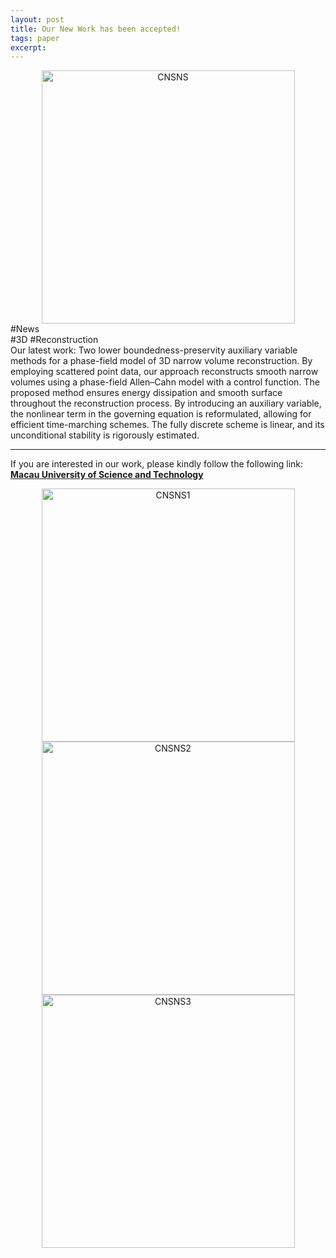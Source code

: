 ```yaml
---
layout: post
title: Our New Work has been accepted!
tags: paper
excerpt: 
---
```


<div align="center">
  <img src="{{ site.baseurl }}/images/TwoLowerBoundednessfor3DReconstruction/SCIcoverCNSNS1.jpg" alt="CNSNS" height="405"/>
</div>
<div class="tooltip-container-lightblue">
  <span class="text-lightblue">#News</span>
</div><div class="tooltip-container-red"><span class="text-red">#3D</span> <span class="text-red">#Reconstruction</span></div>
Our latest work: Two lower boundedness-preservity auxiliary variable methods for a phase-field model of 3D narrow volume reconstruction. By employing scattered point data, our approach reconstructs smooth narrow volumes using a phase-field Allen–Cahn model with a control function. The proposed method ensures energy dissipation and smooth surface throughout the reconstruction process. By introducing an auxiliary variable, the nonlinear term in the governing equation is reformulated, allowing for efficient time-marching schemes. The fully discrete scheme is linear, and its unconditional stability is rigorously estimated.

---

If you are interested in our work, please kindly follow the following link:
**<a href="[https://www.must.edu.mo/index.html?locale=en_US](https://www.sciencedirect.com/science/article/abs/pii/S1007570425000607)">[Macau University of Science and Technology](https://www.sciencedirect.com/science/article/abs/pii/S1007570425000607)</a>**
<div align="center">
  <img src="{{ site.baseurl }}/images/TwoLowerBoundednessfor3DReconstruction/1.jpg" alt="CNSNS1" height="405"/>
</div>
<div align="center">
  <img src="{{ site.baseurl }}/images/TwoLowerBoundednessfor3DReconstruction/2.jpg" alt="CNSNS2" height="405"/>
</div>
<div align="center">
  <img src="{{ site.baseurl }}/images/TwoLowerBoundednessfor3DReconstruction/3.jpg" alt="CNSNS3" height="405"/>
</div>
